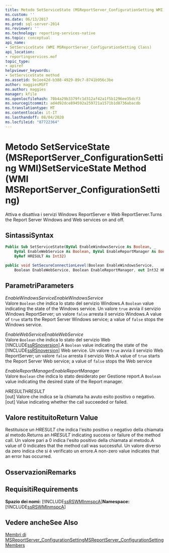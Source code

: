 ```yaml
---
title: Metodo SetServiceState (MSReportServer_ConfigurationSetting WMI) | Microsoft Docs
ms.custom: ''
ms.date: 06/13/2017
ms.prod: sql-server-2014
ms.reviewer: ''
ms.technology: reporting-services-native
ms.topic: conceptual
api_name:
- SetServiceState (WMI MSReportServer_ConfigurationSetting Class)
api_location:
- reportingservices.mof
topic_type:
- apiref
helpviewer_keywords:
- SetServiceState method
ms.assetid: 9e1ee42d-b388-4929-89c7-8741b956c3be
author: maggiesMSFT
ms.author: maggies
manager: kfile
ms.openlocfilehash: 70b4a29b3379fc1d312af42a1f5b1296ee35dcf3
ms.sourcegitcommit: ad4d92dce894592a259721a1571b1d8736abacdb
ms.translationtype: MT
ms.contentlocale: it-IT
ms.lasthandoff: 08/04/2020
ms.locfileid: "87722364"
---
```

# <a name="setservicestate-method-wmi-msreportserver_configurationsetting"></a><span data-ttu-id="17f97-102">Metodo SetServiceState (MSReportServer_ConfigurationSetting WMI)</span><span class="sxs-lookup"><span data-stu-id="17f97-102">SetServiceState Method (WMI MSReportServer_ConfigurationSetting)</span></span>
  <span data-ttu-id="17f97-103">Attiva e disattiva i servizi Windows ReportServer e Web ReportServer.</span><span class="sxs-lookup"><span data-stu-id="17f97-103">Turns the Report Server Windows and Web services on and off.</span></span>  
  
## <a name="syntax"></a><span data-ttu-id="17f97-104">Sintassi</span><span class="sxs-lookup"><span data-stu-id="17f97-104">Syntax</span></span>  
  
```vb  
Public Sub SetServiceState(ByVal EnableWindowsService As Boolean, _  
    ByVal EnableWebService As Boolean, ByVal EnableReportManager As Boolean, _  
    ByRef HRESULT As Int32)  
```  
  
```csharp  
public void SetSecureConnectionLevel(Boolean EnableWindowsService,  
    Boolean EnableWebService, Boolean EnableReportManager, out Int32 HRESULT);  
```  
  
## <a name="parameters"></a><span data-ttu-id="17f97-105">Parametri</span><span class="sxs-lookup"><span data-stu-id="17f97-105">Parameters</span></span>  
 <span data-ttu-id="17f97-106">*EnableWindowsService*</span><span class="sxs-lookup"><span data-stu-id="17f97-106">*EnableWindowsService*</span></span>  
 <span data-ttu-id="17f97-107">Valore `Boolean` che indica lo stato del servizio Windows.</span><span class="sxs-lookup"><span data-stu-id="17f97-107">A `Boolean` value indicating the state of the Windows service.</span></span> <span data-ttu-id="17f97-108">Un valore `true` avvia il servizio Windows ReportServer; un valore `false` arresta il servizio Windows.</span><span class="sxs-lookup"><span data-stu-id="17f97-108">A value of `true` starts the Report Server Windows service; a value of `false` stops the Windows service.</span></span>  
  
 <span data-ttu-id="17f97-109">*EnableWebService*</span><span class="sxs-lookup"><span data-stu-id="17f97-109">*EnableWebService*</span></span>  
 <span data-ttu-id="17f97-110">Valore `Boolean` che indica lo stato del servizio Web [!INCLUDE[ssRSnoversion](../../includes/ssrsnoversion-md.md)].</span><span class="sxs-lookup"><span data-stu-id="17f97-110">A `Boolean` value indicating the state of the [!INCLUDE[ssRSnoversion](../../includes/ssrsnoversion-md.md)] Web service.</span></span> <span data-ttu-id="17f97-111">Un valore `true` avvia il servizio Web ReportServer; un valore `false` arresta il servizio Web.</span><span class="sxs-lookup"><span data-stu-id="17f97-111">A value of `true` starts the Report Server Web service; a value of `false` stops the Web service</span></span>  
  
 <span data-ttu-id="17f97-112">*EnableReportManager*</span><span class="sxs-lookup"><span data-stu-id="17f97-112">*EnableReportManager*</span></span>  
 <span data-ttu-id="17f97-113">Valore `Boolean` che indica lo stato desiderato per Gestione report.</span><span class="sxs-lookup"><span data-stu-id="17f97-113">A `Boolean` value indicating the desired state of the Report manager.</span></span>  
  
 <span data-ttu-id="17f97-114">*HRESULT*</span><span class="sxs-lookup"><span data-stu-id="17f97-114">*HRESULT*</span></span>  
 <span data-ttu-id="17f97-115">[out] Valore che indica se la chiamata ha avuto esito positivo o negativo.</span><span class="sxs-lookup"><span data-stu-id="17f97-115">[out] Value indicating whether the call succeeded or failed.</span></span>  
  
## <a name="return-value"></a><span data-ttu-id="17f97-116">Valore restituito</span><span class="sxs-lookup"><span data-stu-id="17f97-116">Return Value</span></span>  
 <span data-ttu-id="17f97-117">Restituisce un *HRESULT* che indica l'esito positivo o negativo della chiamata al metodo.</span><span class="sxs-lookup"><span data-stu-id="17f97-117">Returns an *HRESULT* indicating success or failure of the method call.</span></span> <span data-ttu-id="17f97-118">Un valore pari a 0 indica l'esito positivo della chiamata al metodo.</span><span class="sxs-lookup"><span data-stu-id="17f97-118">A value of 0 indicates that the method call was successful.</span></span> <span data-ttu-id="17f97-119">Un valore diverso da zero indica che si è verificato un errore.</span><span class="sxs-lookup"><span data-stu-id="17f97-119">A non-zero value indicates that an error has occurred.</span></span>  
  
## <a name="remarks"></a><span data-ttu-id="17f97-120">Osservazioni</span><span class="sxs-lookup"><span data-stu-id="17f97-120">Remarks</span></span>  
  
## <a name="requirements"></a><span data-ttu-id="17f97-121">Requisiti</span><span class="sxs-lookup"><span data-stu-id="17f97-121">Requirements</span></span>  
 <span data-ttu-id="17f97-122">**Spazio dei nomi:** [!INCLUDE[ssRSWMInmspcA](../../includes/ssrswminmspca-md.md)]</span><span class="sxs-lookup"><span data-stu-id="17f97-122">**Namespace:** [!INCLUDE[ssRSWMInmspcA](../../includes/ssrswminmspca-md.md)]</span></span>  
  
## <a name="see-also"></a><span data-ttu-id="17f97-123">Vedere anche</span><span class="sxs-lookup"><span data-stu-id="17f97-123">See Also</span></span>  
 [<span data-ttu-id="17f97-124">Membri di MSReportServer_ConfigurationSetting</span><span class="sxs-lookup"><span data-stu-id="17f97-124">MSReportServer_ConfigurationSetting Members</span></span>](msreportserver-configurationsetting-members.md)  
  
  
